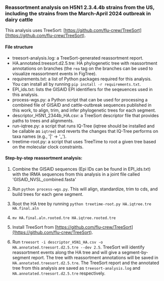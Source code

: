 ### Reassortment analysis on H5N1 2.3.4.4b strains from the US, including the strains from the March-April 2024 outbreak in dairy cattle ###
This analysis uses TreeSort: [https://github.com/flu-crew/TreeSort](!https://github.com/flu-crew/TreeSort).

#### File structure ####
- treesort-analysis.log: a TreeSort-generated reassortment report.
- HA.annotated.treesort.d2.5.tre: HA phylogenetic tree with reassortment annotations on branches (the `rea` tag on the branches can be used to visualize reassortment events in FigTree).
- requirements.txt: a list of Python packages required for this analysis. You can install all by running `pip install -r requirements.txt`.
- EPI_ids.txt: lists the GISAID EPI identifiers for the seqeuences used in this analysis.
- process-wgs.py: a Python script that can be used for processing a combined file of GISAID and cattle-outbreak sequences published in this work, to align, trim, and infer phylogenetic trees for each segment.
- descriptor_H5N1_2344b_HA.csv: a TreeSort descriptor file that provides paths to trees and alignments.
- run-iqtree.py: a script that runs IQ-Tree (iqtree should be installed and be callable as `iqtree`) and reverts the changes that IQ-Tree performs on taxa names (e.g., '|' -> '_').
- treetime-root.py: a script that uses TreeTime to root a given tree based on the molecular clock constraints.

#### Step-by-step reassortment analysis: ####

1. Combine the GISAID sequences (Epi IDs can be found in EPI_ids.txt) with the IRMA sequences from this analysis in a joint file called 'GISAID_NVSL_combined.fasta'

2. Run `python process-wgs.py`. This will align, standardize, trim to cds, and build trees for each gene segment.

3. Root the HA tree by running `python treetime-root.py HA.iqtree.tre HA.final.aln`
4. `mv HA.final.aln.rooted.tre HA.iqtree.rooted.tre`

5. Install TreeSort from [https://github.com/flu-crew/TreeSort](!https://github.com/flu-crew/TreeSort).
6. Run `treesort -i descriptor_H5N1_HA.csv -o HA.annotated.treesort.d2.5.tre --dev 2.5`. TreeSort will identify reassortment events along the HA tree and will give a segment-by-segment report. The tree with reassortment annotations will be saved in `HA.annotated.treesort.d2.5.tre`. The TreeSort report and the annotated tree from this analysis are saved as `treesort-analysis.log` and `HA.annotated.treesort.d2.5.tre` respectively.
